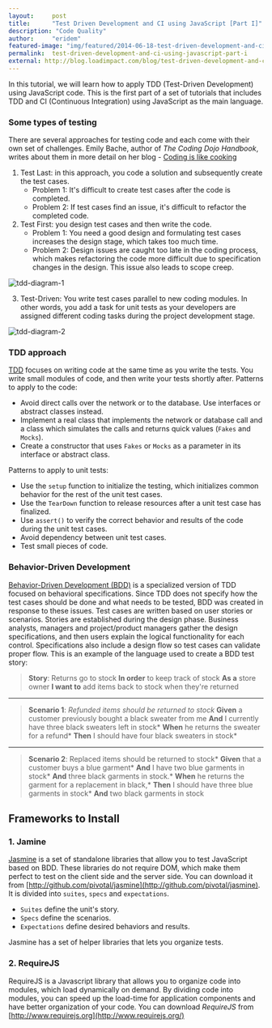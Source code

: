 ```yaml
---
layout:     post
title:      "Test Driven Development and CI using JavaScript [Part I]"
description: "Code Quality"
author:     "eridem"
featured-image: "img/featured/2014-06-18-test-driven-development-and-ci-using-javascript-part-i.jpg"
permalink:  test-driven-development-and-ci-using-javascript-part-i
external: http://blog.loadimpact.com/blog/test-driven-development-and-ci-using-javascript-part-i/
---
```


In this tutorial, we will learn how to apply TDD (Test-Driven Development) using JavaScript code. This is the first part of a set of tutorials that includes TDD and CI (Continuous Integration) using JavaScript as the main language.

### Some types of testing

There are several approaches for testing code and each come with their own set of challenges. Emily Bache, author of _The Coding Dojo Handbook_, writes about them in more detail on her blog - [Coding is like cooking](http://coding-is-like-cooking.info/)

1.  Test Last: in this approach, you code a solution and subsequently create the test cases.
    *   Problem 1: It's difficult to create test cases after the code is completed.
    *   Problem 2: If test cases find an issue, it's difficult to refactor the completed code.
2.  Test First: you design test cases and then write the code.
    *   Problem 1: You need a good design and formulating test cases increases the design stage, which takes too much time.
    *   Problem 2: Design issues are caught too late in the coding process, which makes refactoring the code more difficult due to specification changes in the design. This issue also leads to scope creep.

![tdd-diagram-1](/img/posts/2014-06-18-test-driven-development-and-ci-using-javascript/tdd-diagram-1.png)

3.  Test-Driven: You write test cases parallel to new coding modules. In other words, you add a task for unit tests as your developers are assigned different coding tasks during the project development stage.

![tdd-diagram-2](/img/posts/2014-06-18-test-driven-development-and-ci-using-javascript/tdd-diagram-2.png)

### TDD approach

[TDD](https://en.wikipedia.org/wiki/test-driven_development) focuses on writing code at the same time as you write the tests. You write small modules of code, and then write your tests shortly after. Patterns to apply to the code:

*   Avoid direct calls over the network or to the database. Use interfaces or abstract classes instead.
*   Implement a real class that implements the network or database call and a class which simulates the calls and returns quick values (`Fakes` and `Mocks`).
*   Create a constructor that uses `Fakes` or `Mocks` as a parameter in its interface or abstract class.

Patterns to apply to unit tests:

*   Use the `setup` function to initialize the testing, which initializes common behavior for the rest of the unit test cases.
*   Use the `TearDown` function to release resources after a unit test case has finalized.
*   Use `assert()` to verify the correct behavior and results of the code during the unit test cases.
*   Avoid dependency between unit test cases.
*   Test small pieces of code.

### Behavior-Driven Development

[Behavior-Driven Development (BDD)](https://en.wikipedia.org/wiki/behavior-driven_development) is a specialized version of TDD focused on behavioral specifications. Since TDD does not specify how the test cases should be done and what needs to be tested, BDD was created in response to these issues. Test cases are written based on user stories or scenarios. Stories are established during the design phase. Business analysts, managers and project/product managers gather the design specifications, and then users explain the logical functionality for each control. Specifications also include a design flow so test cases can validate proper flow. This is an example of the language used to create a BDD test story:

> **Story**: Returns go to stock **In order** to keep track of stock **As a** store owner **I want to** add items back to stock when they're returned

* * *

> **Scenario 1**: _Refunded items should be returned to stock_ **Given** a customer previously bought a black sweater from me **And** I currently have three black sweaters left in stock* **When** he returns the sweater for a refund* **Then** I should have four black sweaters in stock*

* * *

> **Scenario 2**: Replaced items should be returned to stock* **Given** that a customer buys a blue garment* **And** I have two blue garments in stock* **And** three black garments in stock.* **When** he returns the garment for a replacement in black,* **Then** I should have three blue garments in stock* **And** two black garments in stock

## Frameworks to Install

### 1\. Jamine

[Jasmine](http://jasmine.github.io) is a set of standalone libraries that allow you to test JavaScript based on BDD. These libraries do not require DOM, which make them perfect to test on the client side and the server side. You can download it from [http://github.com/pivotal/jasmine](http://github.com/pivotal/jasmine). It is divided into `suites`, `specs` and `expectations`.

*   `Suites` define the unit's story.
*   `Specs` define the scenarios.
*   `Expectations` define desired behaviors and results.

Jasmine has a set of helper libraries that lets you organize tests.

### 2\. RequireJS

RequireJS is a Javascript library that allows you to organize code into modules, which load dynamically on demand. By dividing code into modules, you can speed up the load-time for application components and have better organization of your code. You can download *RequireJS* from [http://www.requirejs.org](http://www.requirejs.org/)
